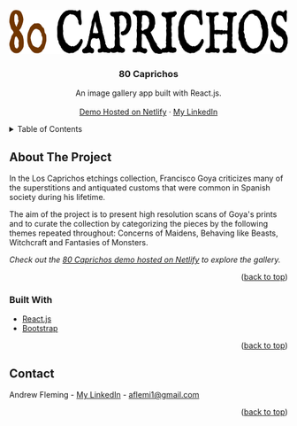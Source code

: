 <div id="top"></div>

<!-- PROJECT LOGO -->
<br />
<div align="center">
  <a href="https://github.com/AndrewJFleming/embossed-react-ecommerce">
    <img src="src/images/los-caprichos-logo.png" alt="Logo" height="80">
  </a>

  <h3 align="center">80 Caprichos</h3>

  <p align="center">
    An image gallery app built with React.js.
    <br />
    <br />
    <a href="https://80-caprichos.netlify.app/">Demo Hosted on Netlify</a>
    ·
    <a href="https://www.linkedin.com/in/andrew-j-fleming-web-dev">My LinkedIn</a>
</div>

<!-- TABLE OF CONTENTS -->
<details>
  <summary>Table of Contents</summary>
  <ol>
    <li>
      <a href="#about-the-project">About The Project</a>
      <ul>
        <li><a href="#built-with">Built With</a></li>
      </ul>
    </li>
    <li><a href="#contact">Contact</a></li>
  </ol>
</details>

<!-- ABOUT THE PROJECT -->

## About The Project

In the Los Caprichos etchings collection, Francisco Goya criticizes many of the superstitions and antiquated customs that were common in Spanish society during his lifetime.

The aim of the project is to present high resolution scans of Goya's prints and to curate the collection by categorizing the pieces by the following themes repeated throughout: Concerns of Maidens, Behaving like Beasts, Witchcraft and Fantasies of Monsters.

_Check out the <a href="https://80-caprichos.netlify.app/">80 Caprichos demo hosted on Netlify</a> to explore the gallery._

<p align="right">(<a href="#top">back to top</a>)</p>

### Built With

- [React.js](https://reactjs.org/)
- [Bootstrap](https://getbootstrap.com)

<p align="right">(<a href="#top">back to top</a>)</p>

<!-- CONTACT -->

## Contact

Andrew Fleming - [My LinkedIn](https://www.linkedin.com/in/andrew-j-fleming-web-dev) - aflemi1@gmail.com

<p align="right">(<a href="#top">back to top</a>)</p>
